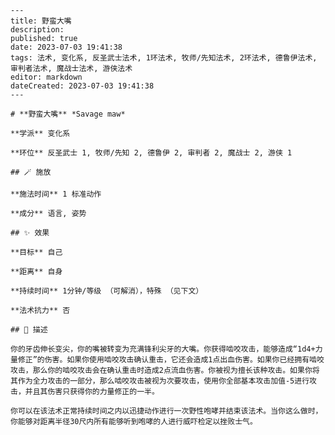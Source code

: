 
    ---
    title: 野蛮大嘴
    description: 
    published: true
    date: 2023-07-03 19:41:38
    tags: 法术, 变化系, 反圣武士法术, 1环法术, 牧师/先知法术, 2环法术, 德鲁伊法术, 审判者法术, 魔战士法术, 游侠法术
    editor: markdown
    dateCreated: 2023-07-03 19:41:38
    ---

    # **野蛮大嘴** *Savage maw*

    **学派** 变化系 

    **环位** 反圣武士 1, 牧师/先知 2, 德鲁伊 2, 审判者 2, 魔战士 2, 游侠 1

    ## 🪄 施放

    **施法时间** 1 标准动作

    **成分** 语言, 姿势

    ## ✨ 效果 

    **目标** 自己 

    **距离** 自身  

    **持续时间** 1分钟/等级 （可解消），特殊 （见下文） 

    **法术抗力** 否

    ## 📖 描述

    你的牙齿伸长变尖，你的嘴被转变为充满锋利尖牙的大嘴。你获得啮咬攻击，能够造成“1d4+力量修正”的伤害。如果你使用啮咬攻击确认重击，它还会造成1点出血伤害。如果你已经拥有啮咬攻击，那么你的啮咬攻击会在确认重击时造成2点流血伤害。你被视为擅长该种攻击。如果你将其作为全力攻击的一部分，那么啮咬攻击被视为次要攻击，使用你全部基本攻击加值-5进行攻击，并且其伤害只获得你的力量修正的一半。

    你可以在该法术正常持续时间之内以迅捷动作进行一次野性咆哮并结束该法术。当你这么做时，你能够对距离半径30尺内所有能够听到咆哮的人进行威吓检定以挫败士气。
    